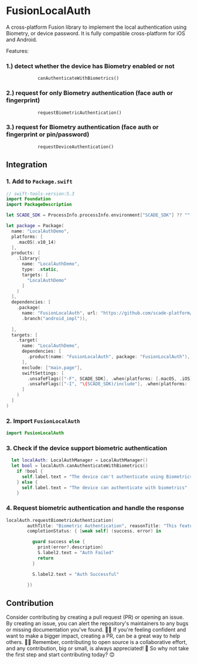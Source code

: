 # FusionLocalAuth

A cross-platform Fusion library to implement the local authentication using Biometry, or device password. It is fully compatible cross-platform for iOS and Android.

Features:

### 1.) detect whether the device has Biometry enabled or not


    
                canAuthenticateWithBiometrics()
   


### 2.) request for only Biometry authentication (face auth or fingerprint)


    
    
                requestBiometricAuthentication()
  
                
    
### 3.) request for Biometry authentication (face auth or fingerprint or pin/password)


   
                requestDeviceAuthentication()


## Integration

### 1. Add to `Package.swift`

```swift
// swift-tools-version:5.3
import Foundation
import PackageDescription

let SCADE_SDK = ProcessInfo.processInfo.environment["SCADE_SDK"] ?? ""

let package = Package(
  name: "LocalAuthDemo",
  platforms: [
    .macOS(.v10_14)
  ],
  products: [
    .library(
      name: "LocalAuthDemo",
      type: .static,
      targets: [
        "LocalAuthDemo"
      ]
    )
  ],
  dependencies: [
    .package(
      name: "FusionLocalAuth", url: "https://github.com/scade-platform/FusionLocalAuth.git",
      .branch("android_impl")),
   
  ],
  targets: [
    .target(
      name: "LocalAuthDemo",
      dependencies: [
        .product(name: "FusionLocalAuth", package: "FusionLocalAuth"),
      ],
      exclude: ["main.page"],
      swiftSettings: [
        .unsafeFlags(["-F", SCADE_SDK], .when(platforms: [.macOS, .iOS])),
        .unsafeFlags(["-I", "\(SCADE_SDK)/include"], .when(platforms: [.android])),
      ]
    )
  ]
)
```

### 2. Import `FusionLocalAuth`
```swift
import FusionLocalAuth
```


### 3. Check if the device support biometric authentication
 
```swift
  let localAuth: LocalAuthManager = LocalAuthManager()
  let bool = localAuth.canAuthenticateWithBiometrics()
    if !bool {
      self.label.text = "The device can't authenticate using Biometrics!"
    } else {
      self.label.text = "The device can authenticate with biometrics"
    }
   ```

### 4. Request biometric authentication and handle the response

```swift
localAuth.requestBiometricAuthentication(
        authTitle: "Biometric Authentication", reasonTitle: "This feature requires the biometrics for security purposes.", cancelTitle: "Cancel Biometric Authentication",
        completionStatus: { [weak self] (success, error) in

          guard success else {
            print(error?.description)
            S.label2.text = "Auth Failed"
            return
          }

          S.label2.text = "Auth Successful"

        })
```

## Contribution

<p>Consider contributing by creating a pull request (PR) or opening an issue. By creating an issue, you can alert the repository's maintainers to any bugs or missing documentation you've found. 🐛📝 If you're feeling confident and want to make a bigger impact, creating a PR, can be a great way to help others. 📖💡 Remember, contributing to open source is a collaborative effort, and any contribution, big or small, is always appreciated! 🙌 So why not take the first step and start contributing today? 😊</p>
